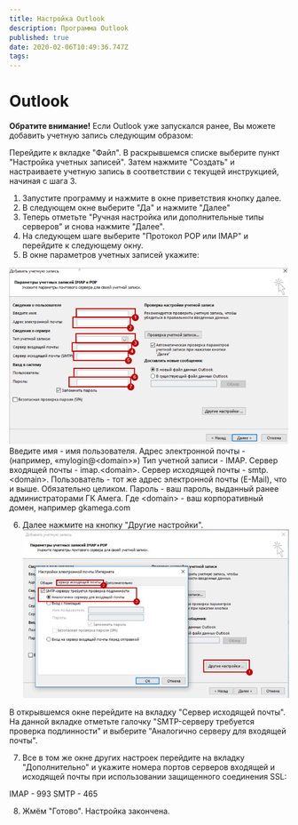 ```yaml
---
title: Настройка Outlook
description: Программа Outlook
published: true
date: 2020-02-06T10:49:36.747Z
tags: 
---
```


# Outlook
**Обратите внимание!**
Если Outlook уже запускался ранее, Вы можете добавить учетную запись следующим образом:

Перейдите к вкладке "Файл".
В раскрывшемся списке выберите пункт "Настройка учетных записей".
Затем нажмите "Создать" и настраиваете учетную запись в соответствии с текущей инструкцией, начиная с шага 3.


1. Запустите программу и нажмите в окне приветствия кнопку далее.
2. В следующем окне выберите "Да" и нажмите "Далее"
3. Теперь отметьте "Ручная настройка или дополнительные типы серверов" и снова нажмите "Далее".
4. На следующем шаге выберите "Протокол POP или IMAP" и перейдите к следующему окну.
5. В окне параметров учетных записей укажите:

![tempsnip.png](/outlook/tempsnip.png)
Введите имя - имя пользователя.
Адрес электронной почты -  (например, «mylogin@\<domain>»)
Тип учетной записи - IMAP.
Сервер входящей почты - imap.\<domain>.
Сервер исходящей почты - smtp.\<domain>.
Пользователь - тот же адрес электронной почты (E-Mail), что и выше. Обязательно целиком.
Пароль - ваш пароль, выданный ранее администраторами ГК Амега.
Где \<domain> - ваш корпоративный домен, например gkamega.com

6. Далее нажмите на кнопку "Другие настройки".
![снимок.jpg](/outlook/снимок.jpg)

В открывшемся окне перейдите на вкладку "Сервер исходящей почты".
На данной вкладке отметьте галочку "SMTP-серверу требуется проверка подлинности" и выберите "Аналогично серверу для входящей почты".

7. Все в том же окне других настроек перейдите на вкладку "Дополнительно" и укажите номера портов серверов входящей и исходящей почты при использовании защищенного соединения SSL:

IMAP - 993
SMTP - 465

8. Жмём "Готово". Настройка закончена.
